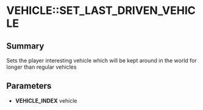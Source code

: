 # VEHICLE::SET_LAST_DRIVEN_VEHICLE

## Summary
Sets the player interesting vehicle which will be kept around in the world for longer than regular vehicles

## Parameters
* **VEHICLE_INDEX** vehicle
